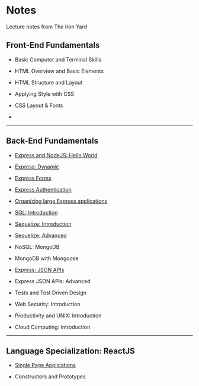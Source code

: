 # Notes
Lecture notes from The Iron Yard

## Front-End Fundamentals

*  Basic Computer and Terminal Skills

* HTML Overview and Basic Elements

* HTML Structure and Layout

* Applying Style with CSS

* CSS Layout & Fonts

*

--- 

## Back-End Fundamentals

* [Express and NodeJS: Hello World](https://github.com/rickmurdock/notes/blob/master/ExpressNodeJS.md)

* [Express: Dynamic](https://github.com/rickmurdock/notes/blob/master/ExpressDynamic.md)

* [Express Forms](https://github.com/rickmurdock/notes/blob/master/ExpressForms.md)

* [Express Authentication](https://github.com/rickmurdock/notes/blob/master/ExpressAuthentication.md)

* [Organizing large Express applications](https://github.com/rickmurdock/notes/blob/master/OrganizingExpress.md) 

* [SQL: Introduction](https://github.com/rickmurdock/notes/blob/master/SQLIntroduction.md)

* [Sequelize: Introduction](https://github.com/rickmurdock/notes/blob/master/SequelizeIntroduction.md)

* [Sequelize: Advanced](https://github.com/rickmurdock/notes/blob/master/SequelizeAdvanced.md)

* NoSQL: MongoDB

* MongoDB with Mongoose

* [Express: JSON APIs](https://github.com/rickmurdock/notes/blob/master/ExpressJSONAPIs.md)

* Express JSON APIs: Advanced

* Tests and Test Driven Design

* Web Security: Introduction

* Productivity and UNIX: Introduction

* Cloud Computing: Introduction

---

## Language Specialization: ReactJS

* [Single Page Applications](https://github.com/rickmurdock/notes/blob/master/ReactJS/SinglePageApplications.md)

* Constructors and Prototypes
